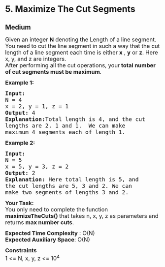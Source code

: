 # 5. Maximize The Cut Segments
## Medium 
<div class="problem-statement">
                <p></p><p><span style="font-size:18px">Given an integer <strong>N</strong> denoting the Length of a line segment. You need to cut the line segment in such&nbsp;a way that the cut length of a line segment each time is either <strong>x</strong> , <strong>y</strong> or <strong>z</strong>. Here x, y, and z are integers.<br>
After performing&nbsp;all the cut operations, your<strong> total number of cut segments must be maximum</strong>.</span></p>

<p><strong><span style="font-size:18px">Example 1:</span></strong></p>

<pre><strong><span style="font-size:18px">Input:
</span></strong><span style="font-size:18px">N = 4
x = 2, y = 1, z = 1
<strong>Output: </strong>4<strong>
Explanation:</strong>Total length is 4, and the cut
lengths are 2, 1 and 1.&nbsp; We can make
maximum 4 segments each of length 1.</span>
</pre>

<p><strong><span style="font-size:18px">Example 2:</span></strong></p>

<pre><strong><span style="font-size:18px">Input:
</span></strong><span style="font-size:18px">N = 5
x = 5, y = 3, z = 2
<strong>Output: </strong>2<strong>
Explanation: </strong>Here total length is 5,&nbsp;and
the cut lengths are 5, 3 and 2. We can
make two segments of lengths 3 and 2.</span></pre>

<p><span style="font-size:18px"><strong>Your Task:</strong><br>
You only need to complete the function <strong>maximizeTheCuts()&nbsp;</strong>that takes n, x, y, z as parameters and returns <strong>max number cuts</strong>.</span></p>

<p><span style="font-size:18px"><strong>Expected Time Complexity</strong> : O(N)<br>
<strong>Expected Auxiliary Space</strong>: O(N)</span></p>

<p><span style="font-size:18px"><strong>Constraints</strong><br>
1 &lt;= N, x, y, z &lt;= 10<sup>4</sup></span></p>
 <p></p>
            </div>